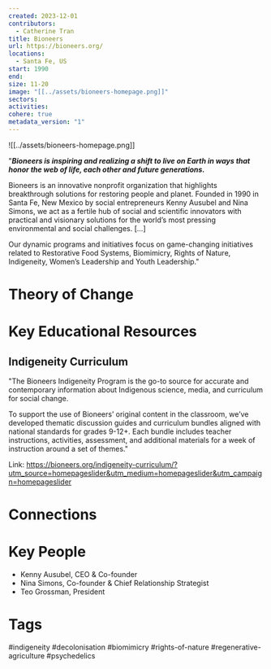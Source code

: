 ```yaml
---
created: 2023-12-01
contributors:
  - Catherine Tran
title: Bioneers
url: https://bioneers.org/
locations:
  - Santa Fe, US
start: 1990
end: 
size: 11-20
image: "[[../assets/bioneers-homepage.png]]"
sectors: 
activities: 
cohere: true
metadata_version: "1"
---
```

![[../assets/bioneers-homepage.png]]

"**_Bioneers is inspiring and realizing a shift to live on Earth in ways that honor the web of life, each other and future generations._**

Bioneers is an innovative nonprofit organization that highlights breakthrough solutions for restoring people and planet. Founded in 1990 in Santa Fe, New Mexico by social entrepreneurs Kenny Ausubel and Nina Simons, we act as a fertile hub of social and scientific innovators with practical and visionary solutions for the world’s most pressing environmental and social challenges. [...]

Our dynamic programs and initiatives focus on game-changing initiatives related to Restorative Food Systems, Biomimicry, Rights of Nature, Indigeneity, Women’s Leadership and Youth Leadership."

# Theory of Change


# Key Educational Resources

## Indigeneity Curriculum

"The Bioneers Indigeneity Program is the go-to source for accurate and contemporary information about Indigenous science, media, and curriculum for social change.

To support the use of Bioneers’ original content in the classroom, we’ve developed thematic discussion guides and curriculum bundles aligned with national standards for grades 9-12+. Each bundle includes teacher instructions, activities, assessment, and additional materials for a week of instruction around a set of themes."

Link: https://bioneers.org/indigeneity-curriculum/?utm_source=homepageslider&utm_medium=homepageslider&utm_campaign=homepageslider
# Connections


# Key People

- Kenny Ausubel, CEO & Co-founder
- Nina Simons, Co-founder & Chief Relationship Strategist
- Teo Grossman, President

# Tags

#indigeneity #decolonisation #biomimicry #rights-of-nature #regenerative-agriculture #psychedelics

